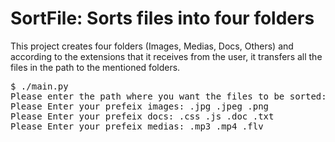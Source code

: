 # SortFile: Sorts files into four folders
This project creates four folders (Images, Medias, Docs, Others) and
according to the extensions that it receives from the user, it
transfers all the files in the path to the mentioned folders.

<pre>
$ ./main.py
Please enter the path where you want the files to be sorted: /home/mohamad/Desktop/Folder_100ANRO
Please Enter your prefeix images: .jpg .jpeg .png
Please Enter your prefeix docs: .css .js .doc .txt
Please Enter your prefeix medias: .mp3 .mp4 .flv
</pre>
